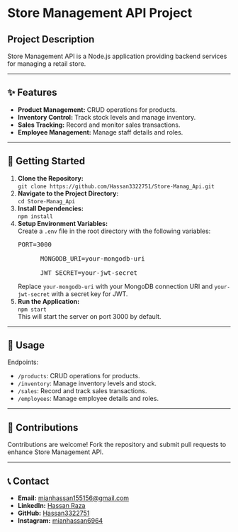 <!DOCTYPE html>
<html lang="en">
<head>
  <meta charset="UTF-8">
  <meta name="viewport" content="width=device-width, initial-scale=1.0">
</head>
<body>

  <h1>Store Management API Project </h1>

  <h2>Project Description</h2>
  <p>Store Management API is a Node.js application providing backend services for managing a retail store.</p>

  <hr>

  <h2>✨ Features</h2>
  <ul>
    <li><strong>Product Management:</strong> CRUD operations for products.</li>
    <li><strong>Inventory Control:</strong> Track stock levels and manage inventory.</li>
    <li><strong>Sales Tracking:</strong> Record and monitor sales transactions.</li>
    <li><strong>Employee Management:</strong> Manage staff details and roles.</li>
  </ul>

  <hr>

  <h2>🚀 Getting Started</h2>
  <ol>
    <li><strong>Clone the Repository:</strong><br>
      <code>git clone https://github.com/Hassan3322751/Store-Manag_Api.git</code></li>
    <li><strong>Navigate to the Project Directory:</strong><br>
      <code>cd Store-Manag_Api</code></li>
    <li><strong>Install Dependencies:</strong><br>
      <code>npm install</code></li>
    <li><strong>Setup Environment Variables:</strong><br>
      Create a <code>.env</code> file in the root directory with the following variables:<br>
      <pre>PORT=3000<br>
      MONGODB_URI=your-mongodb-uri<br>
      JWT_SECRET=your-jwt-secret</pre>
      Replace <code>your-mongodb-uri</code> with your MongoDB connection URI and <code>your-jwt-secret</code> with a secret key for JWT.</li>
    <li><strong>Run the Application:</strong><br>
      <code>npm start</code><br>
      This will start the server on port 3000 by default.</li>
  </ol>

  <hr>

  <h2>📝 Usage</h2>
  <p>Endpoints:</p>
  <ul>
    <li><code>/products</code>: CRUD operations for products.</li>
    <li><code>/inventory</code>: Manage inventory levels and stock.</li>
    <li><code>/sales</code>: Record and track sales transactions.</li>
    <li><code>/employees</code>: Manage employee details and roles.</li>
  </ul>

  <hr>

  <h2>🤝 Contributions</h2>
  <p>Contributions are welcome! Fork the repository and submit pull requests to enhance Store Management API.</p>

  <hr>

  <h2>📞 Contact</h2>
  <ul>
    <li><strong>Email:</strong> <a href="mailto:mianhassan155156@gmail.com">mianhassan155156@gmail.com</a></li>
    <li><strong>LinkedIn:</strong> <a href="https://www.linkedin.com/in/hassan-raza-a05500285?utm_source=share&utm_campaign=share_via&utm_content=profile&utm_medium=android_app">Hassan Raza</a></li>
    <li><strong>GitHub:</strong> <a href="https://github.com/Hassan3322751">Hassan3322751</a></li>
    <li><strong>Instagram:</strong> <a href="https://instagram.com/mianhassan6964">mianhassan6964</a></li>
  </ul>

</body>
</html>
